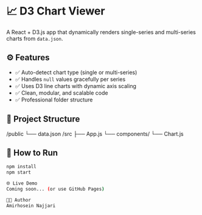 # 📈 D3 Chart Viewer

A React + D3.js app that dynamically renders single-series and multi-series charts from `data.json`.

## ⚙ Features

- ✅ Auto-detect chart type (single or multi-series)
- ✅ Handles `null` values gracefully per series
- ✅ Uses D3 line charts with dynamic axis scaling
- ✅ Clean, modular, and scalable code
- ✅ Professional folder structure

## 📂 Project Structure
/public
└── data.json
/src
├── App.js
└── components/
└── Chart.js

## 🚀 How to Run

```bash
npm install
npm start

🌐 Live Demo
Coming soon... (or use GitHub Pages)

👨‍💻 Author
Amirhosein Najjari
